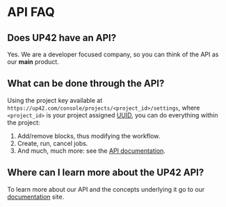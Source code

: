 # API FAQ

## Does UP42 have an API?
 
Yes. We are a developer focused company, so you can think of the API
as our **main** product.
 
## What can be done through the API?
 
Using the project key available at 
`https://up42.com/console/projects/<project_id>/settings`, where
`<project_id>` is your project assigned
[UUID](https://en.wikipedia.org/wiki/Universally_unique_identifier),
you can do everything within the project:

 1. Add/remove blocks, thus modifying the workflow.
 2. Create, run, cancel jobs.
 3. And much, much more: see the [API documentation](https://docs.up42.com/api/index.html).
 
## Where can I learn more about the UP42 API?
 
To learn more about our API and the concepts underlying it go to our
[documentation](https://docs.up42.com) site.
